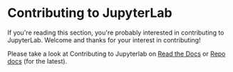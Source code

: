 # Contributing to JupyterLab

If you're reading this section, you're probably interested in contributing to
JupyterLab. Welcome and thanks for your interest in contributing!

Please take a look at Contributing to Jupyterlab on
[Read the Docs](https://jupyterlab.readthedocs.io/en/3.6.x/developer/contributing.html) or
[Repo docs](docs/source/developer/contributing.rst) (for the latest).
